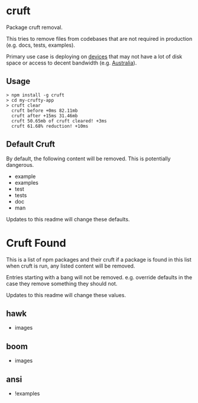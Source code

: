 # cruft

Package cruft removal.

This tries to remove files from codebases that are not required in production (e.g. docs, tests, examples). 

Primary use case is deploying on [devices](http://ninjablocks.com) that may not have a lot of disk space
or access to decent bandwidth (e.g. [Australia](http://www.netindex.com/download/2,18/Australia/)).

## Usage

```
> npm install -g cruft
> cd my-crufty-app
> cruft clear
  cruft before +0ms 82.11mb
  cruft after +15ms 31.46mb
  cruft 50.65mb of cruft cleared! +3ms
  cruft 61.68% reduction! +10ms
```

## Default Cruft

By default, the following content will be removed. This is potentially dangerous.


- example
- examples
- test
- tests
- doc
- man

Updates to this readme will change these defaults.

# Cruft Found

This is a list of npm packages and their cruft
if a package is found in this list when cruft is run,
any listed content will be removed. 

Entries starting with a bang will not be removed. e.g.
override defaults in the case they remove something they
should not.

Updates to this readme will change these values.

## hawk
  - images

## boom
  - images

## ansi
  - !examples
